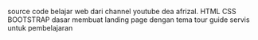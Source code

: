 source code belajar web dari channel youtube dea afrizal. HTML CSS BOOTSTRAP dasar membuat landing page dengan tema tour guide servis untuk pembelajaran
